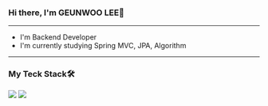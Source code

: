 ### Hi there, I'm GEUNWOO LEE👋
---
- I'm Backend Developer
- I'm currently studying Spring MVC, JPA, Algorithm
---
### My Teck Stack🛠
<img src="https://img.shields.io/badge/Spring-6DB33F?style=for-the-badge&logo=Spring&logoColor=white"> <img src="https://img.shields.io/badge/Spring Boot-6DB33F?style=for-the-badge&logo=Spring&logoColor=white">
